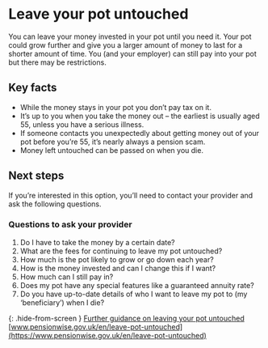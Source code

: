# Leave your pot untouched

You can leave your money invested in your pot until you need it. Your pot could grow further and give you a larger amount of money to last for a shorter amount of time. You (and your employer) can still pay into your pot but there may be restrictions.

## Key facts

* While the money stays in your pot you don’t pay tax on it.
* It’s up to you when you take the money out – the earliest is usually aged 55, unless you have a serious illness.
* If someone contacts you unexpectedly about getting money out of your pot before you’re 55, it’s nearly always a pension scam.
* Money left untouched can be passed on when you die.

## Next steps

If you’re interested in this option, you’ll need to contact your provider and ask the following questions.

### Questions to ask your provider
1. Do I have to take the money by a certain date?
2. What are the fees for continuing to leave my pot untouched?
3. How much is the pot likely to grow or go down each year?
4. How is the money invested and can I change this if I want?
5. How much can I still pay in?
6. Does my pot have any special features like a guaranteed annuity rate?
7. Do you have up-to-date details of who I want to leave my pot to (my ‘beneficiary’) when I die?

{: .hide-from-screen }
[Further guidance on leaving your pot untouched](https://www.pensionwise.gov.uk/en/leave-pot-untouched)<br>
[www.pensionwise.gov.uk/en/leave-pot-untouched](https://www.pensionwise.gov.uk/en/leave-pot-untouched)

